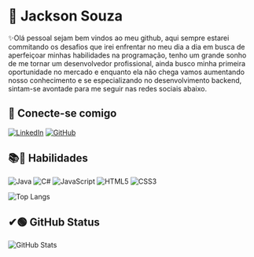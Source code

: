 <!--
**jacksontecn/jacksontecn** is a ✨ _special_ ✨ repository because its `README.md` (this file) appears on your GitHub profile.

Here are some ideas to get you started:

- 🔭 I’m currently working on ...
- 🌱 I’m currently learning ...
- 👯 I’m looking to collaborate on ...
- 🤔 I’m looking for help with ...
- 💬 Ask me about ...
- 📫 How to reach me: ...
- 😄 Pronouns: ...
- ⚡ Fun fact: ...
-->
# 🚀 Jackson Souza

✨Olá pessoal sejam bem vindos ao meu github, aqui sempre estarei commitando os desafios que irei enfrentar no meu dia a dia em busca de aperfeiçoar minhas habilidades na programação, tenho um grande sonho de me tornar um desenvolvedor profissional, ainda busco minha primeira oportunidade no mercado e enquanto ela não chega vamos aumentando nosso conhecimento e se especializando no desenvolvimento backend, sintam-se avontade para me seguir nas redes sociais abaixo.

## 🔗 Conecte-se comigo
[![LinkedIn](https://img.shields.io/badge/LinkedIn-00008B?style=for-the-badge&logo=linkedin&logoColor=E76A8)](https://www.linkedin.com/in/jackson-souza-4107a1b0/) 
[![GitHub](https://img.shields.io/badge/Github-00008B?style=for-the-badge&logo=github&logoColor=E76A8)](https://www.linkedin.com/in/jackson-souza-4107a1b0/)   

## 📚📕 Habilidades
![Java](https://img.shields.io/badge/Java-00008B?style=for-the-badge&logo=java)
![C#](https://img.shields.io/badge/csharp-00008B?style=for-the-badge&logo=csharp)
![JavaScript](https://img.shields.io/badge/JavaScript-00008B?style=for-the-badge&logo=javascript)
![HTML5](https://img.shields.io/badge/HTML5-00008B?style=for-the-badge&logo=html5)
![CSS3](https://img.shields.io/badge/CSS3-00008B?style=for-the-badge&logo=css3&logoColor=64CE4)


![Top Langs](https://github-readme-stats-git-masterrstaa-rickstaa.vercel.app/api/top-langs/?username=jacksontecn&bg_color=00008B&border_color=30A3DC&title_color=E94D5F&text_color=FFF&hide_title=true)

## ✔🟢 GitHub Status
![GitHub Stats](https://github-readme-stats.vercel.app/api?username=jacksontecn&theme=transparent&bg_color=00008B&border_color=30A3DC&show_icons=true&icon_color=30A3DC&title_color=E94D5F&text_color=FFF&hide_title=true)
